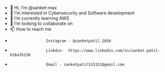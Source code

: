 - 👋 Hi, I’m @sanket-max
- 👀 I’m interested in Cybersecurity and Software development
- 🌱 I’m currently learning AWS
- 💞️ I’m looking to collaborate on 
- 📫 How to reach me 
-                     Instagram - @sanketpatil_1010
-                     Linkdin-  https://www.linkedin.com/in/sanket-patil-b16a35238
-                     Email - sanketpatil515151@gmail.com

<!---
sanket-max/sanket-max is a ✨ special ✨ repository because its `README.md` (this file) appears on your GitHub profile.
You can click the Preview link to take a look at your changes.
--->
